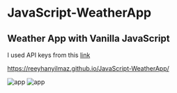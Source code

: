 # JavaScript-WeatherApp
## Weather App with Vanilla JavaScript
I used API keys from this [link](https://openweathermap.org/)

https://reeyhanyilmaz.github.io/JavaScript-WeatherApp/


![app](assets/weatherApp.png) ![app](assets/weatherApp2.png)
